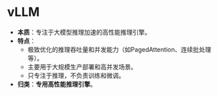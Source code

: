 # vLLM

- **本质**：专注于大模型推理加速的高性能推理引擎。
- **特点**：  
  - 极致优化的推理吞吐量和并发能力（如PagedAttention、连续批处理等）。
  - 主要用于大规模生产部署和高并发场景。
  - 只专注于推理，不负责训练和微调。
- **归类**：**专用高性能推理引擎**。

